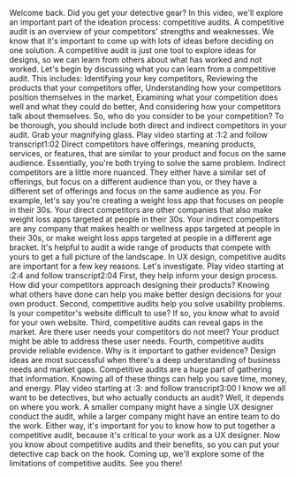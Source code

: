 Welcome back. Did you get your detective gear? In this video, we'll explore an important part of the ideation process: competitive audits. A competitive audit is an overview of your competitors' strengths and weaknesses. We know that it's important to come up with lots of ideas before deciding on one solution. A competitive audit is just one tool to explore ideas for designs, so we can learn from others about what has worked and not worked. Let's begin by discussing what you can learn from a competitive audit. This includes: Identifying your key competitors, Reviewing the products that your competitors offer, Understanding how your competitors position themselves in the market, Examining what your competition does well and what they could do better, And considering how your competitors talk about themselves. So, who do you consider to be your competition? To be thorough, you should include both direct and indirect competitors in your audit. Grab your magnifying glass.
Play video starting at :1:2 and follow transcript1:02
Direct competitors have offerings, meaning products, services, or features, that are similar to your product and focus on the same audience. Essentially, you're both trying to solve the same problem. Indirect competitors are a little more nuanced. They either have a similar set of offerings, but focus on a different audience than you, or they have a different set of offerings and focus on the same audience as you. For example, let's say you're creating a weight loss app that focuses on people in their 30s. Your direct competitors are other companies that also make weight loss apps targeted at people in their 30s. Your indirect competitors are any company that makes health or wellness apps targeted at people in their 30s, or make weight loss apps targeted at people in a different age bracket. It's helpful to audit a wide range of products that compete with yours to get a full picture of the landscape. In UX design, competitive audits are important for a few key reasons. Let's investigate.
Play video starting at :2:4 and follow transcript2:04
First, they help inform your design process. How did your competitors approach designing their products? Knowing what others have done can help you make better design decisions for your own product. Second, competitive audits help you solve usability problems. Is your competitor's website difficult to use? If so, you know what to avoid for your own website. Third, competitive audits can reveal gaps in the market. Are there user needs your competitors do not meet? Your product might be able to address these user needs. Fourth, competitive audits provide reliable evidence. Why is it important to gather evidence? Design ideas are most successful when there's a deep understanding of business needs and market gaps. Competitive audits are a huge part of gathering that information. Knowing all of these things can help you save time, money, and energy.
Play video starting at :3: and follow transcript3:00
I know we all want to be detectives, but who actually conducts an audit? Well, it depends on where you work. A smaller company might have a single UX designer conduct the audit, while a larger company might have an entire team to do the work. Either way, it's important for you to know how to put together a competitive audit, because it's critical to your work as a UX designer. Now you know about competitive audits and their benefits, so you can put your detective cap back on the hook. Coming up, we'll explore some of the limitations of competitive audits. See you there!